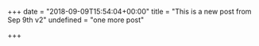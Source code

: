 +++
date = "2018-09-09T15:54:04+00:00"
title = "This is a new post from Sep 9th v2"
undefined = "one more post"

+++
